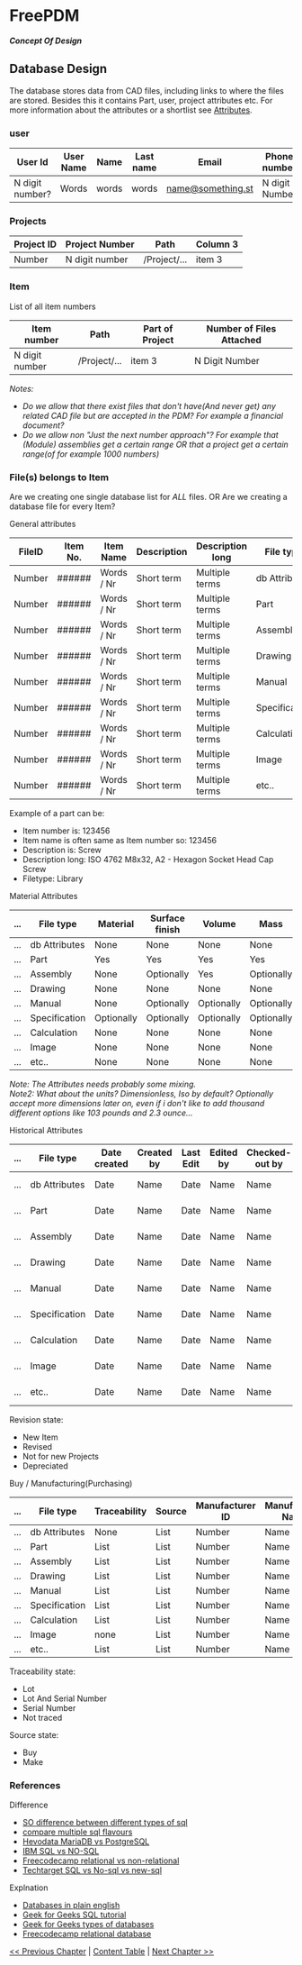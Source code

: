# FreePDM
***Concept Of Design***


## Database Design

The database stores data from CAD files, including links to where the files are stored.
Besides this it contains Part, user, project attributes etc.
For more information about the attributes or a shortlist see [Attributes](FreePDM_03-1-Attributes.md).

<!--
| Column 1 | Column 2 | Column 3|
|----------|----------|---------|
| item1    | item2    | item 3  |
-->

### user

| User Id         | User Name | Name  | Last name | Email             | Phone number   | Department    | Role(s) | Aliases |
|-----------------|-----------|-------|-----------|-------------------|----------------|---------------|---------|---------|
| N digit number? | Words     | words | words     | name@something.st | N digit Number | Word or words | List(?) | List(?) |

### Projects

| Project ID | Project Number | Path         | Column 3|
|------------|----------------|--------------|---------|
| Number     |N digit number  | /Project/... | item 3  |

### Item 

List of all item numbers

| Item number    | Path         | Part of Project | Number of Files Attached |
|----------------|--------------|-----------------|--------------------------|
| N digit number | /Project/... | item 3          | N Digit Number           |

_Notes:_

- _Do we allow that there exist files that don't have(And never get) any related CAD file but are accepted in the PDM? For example a financial document?_
- _Do we allow non "Just the next number approach"? For example that (Module) assemblies get a certain range OR that a project get a certain range(of for example 1000 numbers)_

### File(s) belongs to Item

Are we creating one single database list for _ALL_ files.
OR Are we creating a database file for every Item?

General attributes

| FileID | Item No. | Item Name  | Description | Description long | File type     |Item Path         | Filename|
|--------|----------|------------|-------------|------------------|---------------|------------------|---------|
| Number | ######   | Words / Nr | Short term  | Multiple terms   | db Attributes | /Project/######/ | Words   |
| Number | ######   | Words / Nr | Short term  | Multiple terms   | Part          | /Project/######/ | Words   |
| Number | ######   | Words / Nr | Short term  | Multiple terms   | Assembly      | /Project/######/ | Words   |
| Number | ######   | Words / Nr | Short term  | Multiple terms   | Drawing       | /Project/######/ | Words   |
| Number | ######   | Words / Nr | Short term  | Multiple terms   | Manual        | /Project/######/ | Words   |
| Number | ######   | Words / Nr | Short term  | Multiple terms   | Specification | /Project/######/ | Words   |
| Number | ######   | Words / Nr | Short term  | Multiple terms   | Calculation   | /Project/######/ | Words   |
| Number | ######   | Words / Nr | Short term  | Multiple terms   | Image         | /Project/######/ | Words   |
| Number | ######   | Words / Nr | Short term  | Multiple terms   | etc..         | /Project/######/ | Words   |

Example of a part can be:  

- Item number is: 123456
- Item name is often same as Item number so: 123456
- Description is: Screw
- Description long: ISO 4762 M8x32, A2 - Hexagon Socket Head Cap Screw
- Filetype: Library

Material Attributes

| ... | File type     | Material   | Surface finish | Volume     | Mass       | Weight     | Surface Area |
|-----|---------------|------------|----------------|------------|------------|------------|--------------|
| ... | db Attributes | None       | None           | None       | None       | None       | None         |
| ... | Part          | Yes        | Yes            | Yes        | Yes        | Yes        | Yes          |
| ... | Assembly      | None       | Optionally     | Yes        | Optionally | Yes        | Yes          |
| ... | Drawing       | None       | None           | None       | None       | None       | None         |
| ... | Manual        | None       | Optionally     | Optionally | Optionally | Optionally | Optionally   |
| ... | Specification | Optionally | Optionally     | Optionally | Optionally | Optionally | Optionally   |
| ... | Calculation   | None       | None           | None       | None       | None       | None         |
| ... | Image         | None       | None           | None       | None       | None       | None         |
| ... | etc..         | None       | None           | None       | None       | None       | None         |

_Note: The Attributes needs probably some mixing._  
_Note2: What about the units? Dimensionless, Iso by default? Optionally accept more dimensions later on, even if i don't like to add thousand different options like 103 pounds and 2.3 ounce..._

Historical Attributes

| ... | File type     | Date created | Created by | Last Edit  | Edited by | Checked-out by | Revision state| Revision nr. |
|-----|---------------|--------------|------------|------------|-----------|----------------|----------------|-------------|
| ... | db Attributes | Date         | Name       | Date       | Name      | Name           | List of States | Number      |
| ... | Part          | Date         | Name       | Date       | Name      | Name           | List of States | Number      |
| ... | Assembly      | Date         | Name       | Date       | Name      | Name           | List of States | Number      |
| ... | Drawing       | Date         | Name       | Date       | Name      | Name           | List of States | Number      |
| ... | Manual        | Date         | Name       | Date       | Name      | Name           | List of States | Number      |
| ... | Specification | Date         | Name       | Date       | Name      | Name           | List of States | Number      |
| ... | Calculation   | Date         | Name       | Date       | Name      | Name           | List of States | Number      |
| ... | Image         | Date         | Name       | Date       | Name      | Name           | List of States | Number      |
| ... | etc..         | Date         | Name       | Date       | Name      | Name           | List of States | Number      |

Revision state:

- New Item
- Revised
- Not for new Projects
- Depreciated

Buy / Manufacturing(Purchasing)

| ... | File type     | Traceability | Source | Manufacturer ID | Manufacturer Name | Vendor ID | Vendor Name |
|-----|---------------|--------------|--------|-----------------|-------------------|-----------|-------------|
| ... | db Attributes | None         | List   | Number          | Name              | Number    | Name        |
| ... | Part          | List         | List   | Number          | Name              | Number    | Name        |
| ... | Assembly      | List         | List   | Number          | Name              | Number    | Name        |
| ... | Drawing       | List         | List   | Number          | Name              | Number    | Name        |
| ... | Manual        | List         | List   | Number          | Name              | Number    | Name        |
| ... | Specification | List         | List   | Number          | Name              | Number    | Name        |
| ... | Calculation   | List         | List   | Number          | Name              | Number    | Name        |
| ... | Image         | none         | List   | Number          | Name              | Number    | Name        |
| ... | etc..         | List         | List   | Number          | Name              | Number    | Name        |

Traceability state:

- Lot
- Lot And Serial Number
- Serial Number
- Not traced

Source state:

- Buy
- Make

### References

Difference

- [SO difference between different types of sql](https://stackoverflow.com/questions/1326318/difference-between-different-types-of-sql)
- [compare multiple sql flavours](https://www.altexsoft.com/blog/business/comparing-database-management-systems-mysql-postgresql-mssql-server-mongodb-elasticsearch-and-others/)
- [Hevodata MariaDB vs PostgreSQL](https://hevodata.com/learn/mariadb-vs-postgresql/)
- [IBM SQL vs NO-SQL](https://www.ibm.com/cloud/blog/sql-vs-nosql)
- [Freecodecamp relational vs non-relational](https://www.freecodecamp.org/news/relational-vs-nonrelational-databases-difference-between-sql-db-and-nosql-db/)
- [Techtarget SQL vs No-sql vs new-sql](https://www.techtarget.com/whatis/feature/SQL-vs-NoSQL-vs-NewSQL-How-do-they-compare)

Explnation

- [Databases in plain english](https://www.freecodecamp.org/news/sql-and-databases-explained-in-plain-english/)
- [Geek for Geeks SQL tutorial](https://www.geeksforgeeks.org/sql-tutorial/)
- [Geek for Geeks types of databases](https://www.geeksforgeeks.org/types-of-databases/)
- [Freecodecamp relational database](https://www.freecodecamp.org/learn/relational-database/)

[<< Previous Chapter](FreePDM_05-Architecture.md) | [Content Table](README.md) | [Next Chapter >>](FreePDM_06-Roadmap.md)
